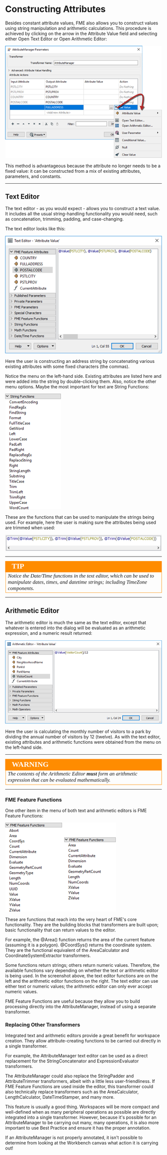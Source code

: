 # Constructing Attributes #
Besides constant attribute values, FME also allows you to construct values using string manipulation and arithmetic calculations. This procedure is achieved by clicking on the arrow in the Attribute Value field and selecting either Open Text Editor or Open Arithmetic Editor:

![](./Images/Img4.026.AttributeManagerSetMenu.png)

This method is advantageous because the attribute no longer needs to be a fixed value: it can be constructed from a mix of existing attributes, parameters, and constants.

---

## Text Editor ##
The text editor - as you would expect - allows you to construct a text value. It includes all the usual string-handling functionality you would need, such as concatenation, trimming, padding, and case-changing.

The text editor looks like this:

![](./Images/Img4.027.AttributeManagerTextEdit.png)

Here the user is constructing an address string by concatenating various existing attributes with some fixed characters (the commas).

Notice the menu on the left-hand side. Existing attributes are listed here and were added into the string by double-clicking them. Also, notice the other menu options. Maybe the most important for text are String Functions:

![](./Images/Img4.028.AttributeManagerTextEditStrings.png)

These are the functions that can be used to manipulate the strings being used. For example, here the user is making sure the attributes being used are trimmed when used:

![](./Images/Img4.029.AttributeManagerTextTrimFunc.png)

---

<!--Tip Section-->

<table style="border-spacing: 0px">
<tr>
<td style="vertical-align:middle;background-color:darkorange;border: 2px solid darkorange">
<i class="fa fa-info-circle fa-lg fa-pull-left fa-fw" style="color:white;padding-right: 12px;vertical-align:text-top"></i>
<span style="color:white;font-size:x-large;font-weight: bold;font-family:serif">TIP</span>
</td>
</tr>

<tr>
<td style="border: 1px solid darkorange">
<span style="font-family:serif; font-style:italic; font-size:larger">
Notice the Date/Time functions in the text editor, which can be used to manipulate dates, times, and datetime strings; including TimeZone components.
</span>
</td>
</tr>
</table>

---

## Arithmetic Editor ##

The arithmetic editor is much the same as the text editor, except that whatever is entered into the dialog will be evaluated as an arithmetic expression, and a numeric result returned:

![](./Images/Img4.030.AttributeManagerMathEdit.png)

Here the user is calculating the monthly number of visitors to a park by dividing the annual number of visitors by 12 (twelve). As with the text editor, existing attributes and arithmetic functions were obtained from the menu on the left-hand side.

---

<!--Warning Section-->

<table style="border-spacing: 0px">
<tr>
<td style="vertical-align:middle;background-color:darkorange;border: 2px solid darkorange">
<i class="fa fa-exclamation-triangle fa-lg fa-pull-left fa-fw" style="color:white;padding-right: 12px;vertical-align:text-top"></i>
<span style="color:white;font-size:x-large;font-weight: bold;font-family:serif">WARNING</span>
</td>
</tr>

<tr>
<td style="border: 1px solid darkorange">
<span style="font-family:serif; font-style:italic; font-size:larger">
The contents of the Arithmetic Editor <strong>must</strong> form an arithmetic expression that can be evaluated mathematically.
</span>
</td>
</tr>
</table>

---

### FME Feature Functions ##

One other item in the menu of both text and arithmetic editors is FME Feature Functions:

![](./Images/Img4.031.AttributeManagerFMEFunctions.png)

These are functions that reach into the very heart of FME's core functionality. They are the building blocks that transformers are built upon; basic functionality that can return values to the editor.

For example, the @Area() function returns the area of the current feature (assuming it is a polygon). @CoordSys() returns the coordinate system. They are the functional equivalent of the AreaCalculator and CoordinateSystemExtractor transformers.

Some functions return strings; others return numeric values. Therefore, the available functions vary depending on whether the text or arithmetic editor is being used. In the screenshot above, the text editor functions are on the left and the arithmetic editor functions on the right. The text editor can use either text or numeric values; the arithmetic editor can only ever accept numeric values.

FME Feature Functions are useful because they allow you to build processing directly into the AttributeManager, instead of using a separate transformer.


### Replacing Other Transformers ###
Integrated text and arithmetic editors provide a great benefit for workspace creation. They allow attribute-creating functions to be carried out directly in a single transformer.

For example, the AttributeManager text editor can be used as a direct replacement for the StringConcatenator and ExpressionEvaluator transformers.

The AttributeManager could also replace the StringPadder and AttributeTrimmer transformers, albeit with a little less user-friendliness. If FME Feature Functions are used inside the editor, this transformer could also technically replace transformers such as the AreaCalculator, LengthCalculator, DateTimeStamper, and many more.

This feature is usually a good thing. Workspaces will be more compact and well-defined when as many peripheral operations as possible are directly integrated into a single transformer. However, because it's possible for an AttributeManager to be carrying out many, many operations, it is also more important to use Best Practice and ensure it has the proper annotation.

If an AttributeManager is not properly annotated, it isn't possible to determine from looking at the Workbench canvas what action it is carrying out!

